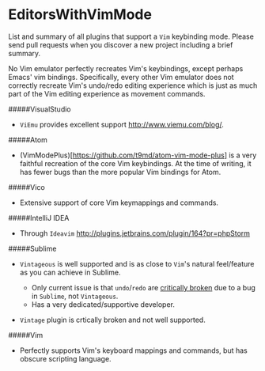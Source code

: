 EditorsWithVimMode
==================

List and summary of all plugins that support a `Vim` keybinding mode. Please send pull requests when you discover a new project including a brief summary.

No Vim emulator perfectly recreates Vim's keybindings, except perhaps Emacs' vim bindings. Specifically, every other Vim emulator does not correctly recreate Vim's undo/redo editing experience which is just as much part of the Vim editing experience as movement commands. 



#####VisualStudio

- `ViEmu` provides excellent support http://www.viemu.com/blog/.

#####Atom

- (VimModePlus)[https://github.com/t9md/atom-vim-mode-plus] is a very faithful recreation of the core Vim keybindings. At the time of writing, it has fewer bugs than the more popular Vim bindings for Atom.

#####Vico

- Extensive support of core Vim keymappings and commands.


#####IntelliJ IDEA

- Through `Ideavim` http://plugins.jetbrains.com/plugin/164?pr=phpStorm


#####Sublime

- `Vintageous` is well supported and is as close to `Vim`'s natural feel/feature as you can achieve in Sublime.
  - Only current issue is that `undo`/`redo` are [critically broken](https://github.com/SublimeText/Issues/issues/107) due to a bug in `Sublime`, not `Vintageous`.
  - Has a very dedicated/supportive developer.

- `Vintage` plugin is crtically broken and not well supported.




#####Vim

- Perfectly supports Vim's keyboard mappings and commands, but has obscure scripting language.

